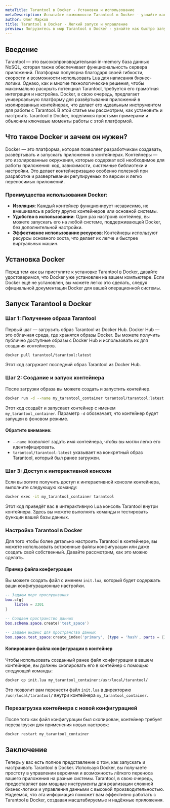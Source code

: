 ```yaml
---
metaTitle: Tarantool в Docker - Установка и использование
metaDescription: Испытайте возможности Tarantool в Docker - узнайте как запускать, настраивать и управлять Tarantool в контейнере используя Docker
author: Олег Марков
title: Tarantool в Docker - Легкий запуск и управление
preview: Погрузитесь в мир Tarantool в Docker - узнайте как быстро запустить, настроить и управлять Tarantool контейнером. Пошаговое руководство для новичков и опытных разработчиков
---
```


## Введение

Tarantool — это высокопроизводительная in-memory база данных NoSQL, которая также обеспечивает функциональность сервера приложений. Платформа популярна благодаря своей гибкости, скорости и возможности использовать Lua для написания бизнес-логики. Однако, как и многие технологические решения, чтобы максимально раскрыть потенциал Tarantool, требуется его грамотная интеграция и настройка. Docker, в свою очередь, предлагает универсальную платформу для развёртывания приложений в изолированных контейнерах, что делает его идеальным инструментом для работы с Tarantool. В этой статье мы рассмотрим, как установить и настроить Tarantool в Docker, поделимся простыми примерами и объясним ключевые моменты работы с этой платформой.

## Что такое Docker и зачем он нужен?

Docker — это платформа, которая позволяет разработчикам создавать, развёртывать и запускать приложения в контейнерах. Контейнеры — это изолированные окружения, которые содержат всё необходимое для работы приложения: код, зависимости, системные библиотеки и настройки. Это делает контейнеризацию особенно полезной при разработке и развертывании регулируемых по версии и легко переносимых приложений.

### Преимущества использования Docker:

- **Изоляция**: Каждый контейнер функционирует независимо, не вмешиваясь в работу других контейнеров или основной системы.
- **Удобство в использовании**: Один раз настроив контейнер, вы можете запускать его на любой системе, поддерживающей Docker, без дополнительной настройки.
- **Эффективное использование ресурсов**: Контейнеры используют ресурсы основного хоста, что делает их легче и быстрее виртуальных машин.

## Установка Docker

Перед тем как вы приступите к установке Tarantool в Docker, давайте удостоверимся, что Docker уже установлен на вашем компьютере. Если Docker ещё не установлен, вы можете легко это сделать, следуя официальной документации Docker для вашей операционной системы.

## Запуск Tarantool в Docker

### Шаг 1: Получение образа Tarantool

Первый шаг — загрузить образ Tarantool из Docker Hub. Docker Hub — это облачная среда, где хранятся образы Docker. Вы можете получить публично доступные образы с Docker Hub и использовать их для создания контейнеров.

```bash
docker pull tarantool/tarantool:latest
```
Этот код загружает последний образ Tarantool из Docker Hub.

### Шаг 2: Создание и запуск контейнера

После загрузки образа вы можете создать и запустить контейнер. 

```bash
docker run -d --name my_tarantool_container tarantool/tarantool:latest
```

Этот код создаёт и запускает контейнер с именем `my_tarantool_container`. Параметр `-d` обозначает, что контейнер будет запущен в фоновом режиме.

#### Обратите внимание:
- `--name` позволяет задать имя контейнера, чтобы вы могли легко его идентифицировать.
- `tarantool/tarantool:latest` указывает на конкретный образ Tarantool, который был ранее загружен.

### Шаг 3: Доступ к интерактивной консоли

Если вы хотите получить доступ к интерактивной консоли контейнера, выполните следующую команду:

```bash
docker exec -it my_tarantool_container tarantool
```

Этот код приведёт вас в интерактивную Lua консоль Tarantool внутри контейнера. Здесь вы можете выполнять команды и тестировать функции вашей базы данных.

### Настройка Tarantool в Docker

Для того чтобы более детально настроить Tarantool в контейнере, вы можете использовать встроенные файлы конфигурации или даже создать свой собственный. Давайте рассмотрим, как это можно сделать.

#### Пример файла конфигурации

Вы можете создать файл с именем `init.lua`, который будет содержать ваши конфигурационные настройки.

```lua
-- Задаем порт прослушивания
box.cfg{
    listen = 3301
}

-- Создаем пространство данных
box.schema.space.create('test_space')

-- Задаем индекс для пространства данных
box.space.test_space:create_index('primary', {type = 'hash', parts = {1, 'unsigned'}})
```

#### Копирование файла конфигурации в контейнер

Чтобы использовать созданный ранее файл конфигурации в вашем контейнере, вы должны скопировать его в контейнер с помощью следующей команды:

```bash
docker cp init.lua my_tarantool_container:/usr/local/tarantool/
```

Это позволит вам перенести файл `init.lua` в директорию `/usr/local/tarantool/` внутри контейнера `my_tarantool_container`.

### Перезагрузка контейнера с новой конфигурацией

После того как файл конфигурации был скопирован, контейнер требует перезагрузки для применения новых настроек:

```bash
docker restart my_tarantool_container
```

## Заключение

Теперь у вас есть полное представление о том, как запускать и настраивать Tarantool в Docker. Используя Docker, вы получаете простоту в управлении версиями и возможность лёгкого переноса вашего приложения на разные системы. Tarantool, в свою очередь, предоставляет вам мощные инструменты для реализации сложной бизнес-логики и управления данными с высокой производительностью. Надеемся, что эта информация поможет вам эффективно работать с Tarantool в Docker, создавая масштабируемые и надёжные приложения.